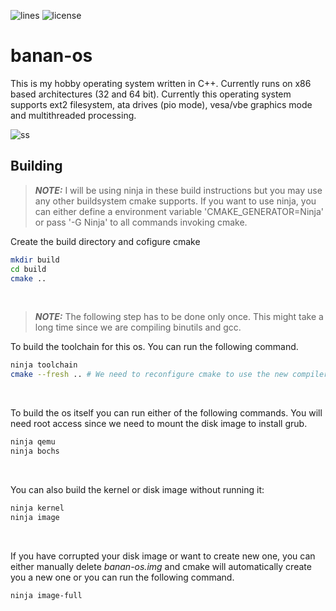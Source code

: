 ![lines](https://img.shields.io/tokei/lines/github/bananymous/banan-os)
![license](https://img.shields.io/github/license/bananymous/banan-os)

# banan-os
This is my hobby operating system written in C++. Currently runs on x86 based architectures (32 and 64 bit). Currently this operating system supports ext2 filesystem, ata drives (pio mode), vesa/vbe graphics mode and multithreaded processing.

![ss](https://user-images.githubusercontent.com/68776844/230458915-a0c3f1b4-e747-401a-bc0c-07a62d18927c.png)

## Building
> **_NOTE:_** I will be using ninja in these build instructions but you may use any other buildsystem cmake supports. If you want to use ninja, you can either define a environment variable 'CMAKE_GENERATOR=Ninja' or pass '-G Ninja' to all commands invoking cmake.

Create the build directory and cofigure cmake
```sh
mkdir build
cd build
cmake ..
```

&nbsp;

> **_NOTE:_** The following step has to be done only once. This might take a long time since we are compiling binutils and gcc.

To build the toolchain for this os. You can run the following command.
```sh
ninja toolchain
cmake --fresh .. # We need to reconfigure cmake to use the new compiler
```

&nbsp;

To build the os itself you can run either of the following commands. You will need root access since we need to mount the disk image to install grub.
```sh
ninja qemu
ninja bochs
```

&nbsp;

You can also build the kernel or disk image without running it:
```sh
ninja kernel
ninja image
```

&nbsp;

If you have corrupted your disk image or want to create new one, you can either manually delete _banan-os.img_ and cmake will automatically create you a new one or you can run the following command.
```sh
ninja image-full
```

